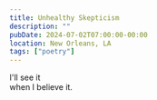 ```yaml
---
title: Unhealthy Skepticism
description: ""
pubDate: 2024-07-02T07:00:00-00:00
location: New Orleans, LA
tags: ["poetry"]
---
```


I'll see it\
when I believe it.

